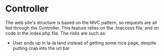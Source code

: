 # Controller
The web site's structure is based on the MVC pattern, so requests are all fed through the Controller. This feature relies on the .htaccess file, and on code in the index.php file.
The risks are such as:
* User ends up in la-la land instead of getting some nice page, despite putting crap into the url bar 